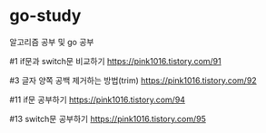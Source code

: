 # go-study
알고리즘 공부 및 go 공부

#1 if문과 switch문 비교하기
https://pink1016.tistory.com/91

#3 글자 양쪽 공백 제거하는 방법(trim)
https://pink1016.tistory.com/92

#11 if문 공부하기
https://pink1016.tistory.com/94

#13 switch문 공부하기
https://pink1016.tistory.com/95
